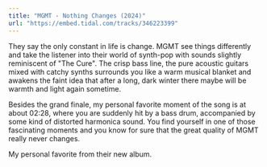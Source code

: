 ```yaml
---
title: "MGMT - Nothing Changes (2024)"
url: "https://embed.tidal.com/tracks/346223399"
---
```


They say the only constant in life is change. MGMT see things differently and
take the listener into their world of synth-pop with sounds slightly
reminiscent of "The Cure". The crisp bass line, the pure acoustic guitars mixed
with catchy synths surrounds you like a warm musical blanket and awakens the
faint idea that after a long, dark winter there maybe will be warmth and light
again sometime.

Besides the grand finale, my personal favorite moment of the song
is at about 02:28, where you are suddenly hit by a bass drum, accompanied by
some kind of distorted harmonica sound. You find yourself in one of those
fascinating moments and you know for sure that the great quality of MGMT really
never changes.

My personal favorite from their new album.
